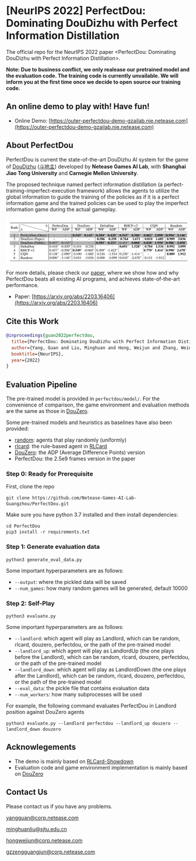 # [NeurIPS 2022] PerfectDou: Dominating DouDizhu with Perfect Information Distillation
The official repo for the NeurIPS 2022 paper <PerfectDou: Dominating DouDizhu with Perfect Information Distillation>.

**Note: Due to business conflict, we only realease our pretrained model and the evaluation code. The training code is currently unvailable. We will inform you at the first time once we decide to open source our training code.**
  
## An online demo to play with! Have fun!
* Online Demo: [https://outer-perfectdou-demo-gzailab.nie.netease.com](https://outer-perfectdou-demo-gzailab.nie.netease.com)

## About PerfectDou

PerfectDou is current the state-of-the-art DouDizhu AI system for the game of [DouDizhu](https://en.wikipedia.org/wiki/Dou_dizhu) ([斗地主](https://baike.baidu.com/item/%E6%96%97%E5%9C%B0%E4%B8%BB/177997)) developed by **Netease Games AI Lab**, with **Shanghai Jiao Tong University** and **Carnegie Mellon University**. 

The proposed technique named perfect information distillation (a perfect-training-imperfect-execution framework) allows the agents to utilize the global information to guide the training of the policies as if it is a perfect information game and the trained policies can be used to play the imperfect information game during the actual gameplay.  

<img width="500" src="images/result.jpg" alt="result" />

For more details, please check our [paper](https://arxiv.org/abs/2203.16406), where we show how and why PerfectDou beats all existing AI programs, and achieves state-of-the-art performance.
*   Paper: [https://arxiv.org/abs/2203.16406](https://arxiv.org/abs/2203.16406) 


## Cite this Work

```bibtex
@inproceedings{guan2022perfectdou,
  title={PerfectDou: Dominating DouDizhu with Perfect Information Distillation},
  author={Yang, Guan and Liu, Minghuan and Hong, Weijun and Zhang, Weinan and Fang, Fei and Zeng, Guangjun and Lin, Yue},
  booktitle={NeurIPS},
  year={2022}
}
```

## Evaluation Pipeline
The pre-trained model is provided in `perfectdou/model/`. For the convenience of comparison, the game environment and evaluation methods are the same as those in [DouZero](https://github.com/kwai/DouZero/tree/main/douzero/evaluation).
  
Some pre-trained models and heuristics as baselines have also been provided:
*   [random](douzero/evaluation/random_agent.py): agents that play randomly (uniformly)
*   [rlcard](douzero/evaluation/rlcard_agent.py): the rule-based agent in [RLCard](https://github.com/datamllab/rlcard)
*   [DouZero](https://github.com/kwai/DouZero): the ADP (Average Difference Points) version
*  PerfectDou: the 2.5e9 frames version in the paper

### Step 0: Ready for Prerequisite

First, clone the repo 
```
git clone https://github.com/Netease-Games-AI-Lab-Guangzhou/PerfectDou.git
```
Make sure you have python 3.7 installed and then install dependencies:
```
cd PerfectDou
pip3 install -r requirements.txt
```

### Step 1: Generate evaluation data
```
python3 generate_eval_data.py
```
Some important hyperparameters are as follows:
*   `--output`: where the pickled data will be saved
*   `--num_games`: how many random games will be generated, default 10000

### Step 2: Self-Play
```
python3 evaluate.py
```
Some important hyperparameters are as follows:
*   `--landlord`: which agent will play as Landlord, which can be random, rlcard, douzero, perfectdou, or the path of the pre-trained model
*   `--landlord_up`: which agent will play as LandlordUp (the one plays before the Landlord), which can be random, rlcard, douzero, perfectdou, or the path of the pre-trained model
*   `--landlord_down`: which agent will play as LandlordDown (the one plays after the Landlord), which can be random, rlcard, douzero, perfectdou, or the path of the pre-trained model
*   `--eval_data`: the pickle file that contains evaluation data
*   `--num_workers`: how many subprocesses will be used

For example, the following command evaluates PerfectDou in Landlord position against DouZero agents
```
python3 evaluate.py --landlord perfectdou --landlord_up douzero --landlord_down douzero
```

## Acknowlegements
*   The demo is mainly based on [RLCard-Showdown](https://github.com/datamllab/rlcard-showdown)
*   Evaluation code and game environment implementation is mainly based on [DouZero](https://github.com/kwai/DouZero)

## Contact Us
Please contact us if you have any problems.
  
yangguan@corp.netease.com

minghuanliu@sjtu.edu.cn
  
hongweijun@corp.netease.com

gzzengguangjun@corp.netease.com














